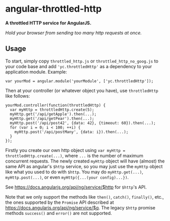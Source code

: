 # angular-throttled-http

**A throttled HTTP service for AngularJS.**

*Hold your browser from sending too many http requests at once.*

## Usage

To start, simply copy `throttled_http.js` or `throttled_http_no_goog.js`
to your code base and add `'yc.throttledHttp'` as a dependency to your
application module. Example:

    var yourMod = angular.module('yourModule', ['yc.throttledHttp']);

Then at your controller (or whatever object you have), use `throttledHttp`
like follows:

    yourMod.controller(function(throttledHttp) {
      var myHttp = throttledHttp.create(5);
      myHttp.get('/api/getApple').then(...);
      myHttp.get('/api/getPear').then(...);
      myHttp.post('/api/post42', {data: 42}, {timeout: 60}).then(...);
      for (var i = 0; i < 100; ++i) {
        myHttp.post('/api/postMany', {data: i}).then(...);
      }
    });

Firstly you create our own http object using
`var myHttp = throttledHttp.create(...)`, where `...` is the number of maximum
concurrent requests. The newly created `myHttp` object will have (almost) the
same API as angular's `$http` service, so you may just use the `myHttp` object
like what you used to do with `$http`. You may do `myHttp.get(...)`,
`myHttp.post(...)`, or even `myHttp({...(your config)...})`.

See https://docs.angularjs.org/api/ng/service/$http for `$http`'s API.

Note that we only support the methods like `then()`, `catch()`, `finally()`,
etc., the ones supported by the `Promise` API described at
https://docs.angularjs.org/api/ng/service/$q. The legacy `$http` promise
methods `success()` and `error()` are not supported.
